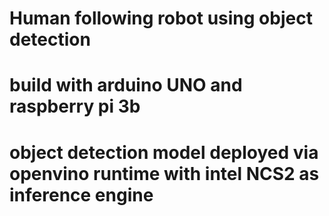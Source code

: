 # Human following robot using object detection
# build with arduino UNO and raspberry pi 3b
# object detection model deployed via openvino runtime with intel NCS2 as inference engine
